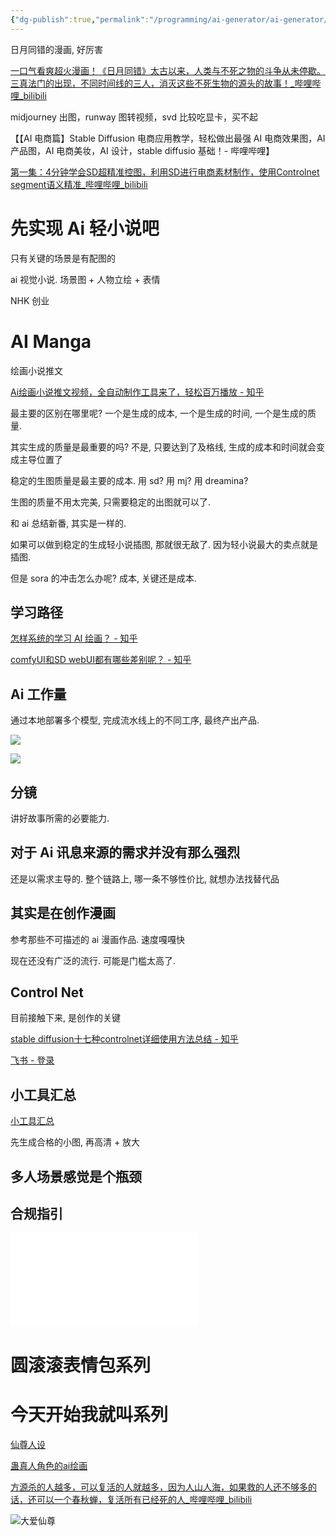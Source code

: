 ```yaml
---
{"dg-publish":true,"permalink":"/programming/ai-generator/ai-generator/"}
---
```



日月同错的漫画, 好厉害

[一口气看爽超火漫画！《日月同错》太古以来，人类与不死之物的斗争从未停歇。三真法门的出现，不同时间线的三人，消灭这些不死生物的源头的故事！\_哔哩哔哩\_bilibili](https://www.bilibili.com/video/BV1mS421w7vh/?spm_id_from=333.1007.tianma.2-2-4.click&vd_source=f8573a6196003ad3683f1c1a403d3431)

midjourney 出图，runway 图转视频，svd 比较吃显卡，买不起

【【AI 电商篇】Stable Diffusion 电商应用教学，轻松做出最强 AI 电商效果图，AI 产品图，AI 电商美妆，AI 设计，stable diffusio 基础！- 哔哩哔哩】

[第一集：4分钟学会SD超精准控图，利用SD进行电商素材制作，使用Controlnet segment语义精准_哔哩哔哩_bilibili](https://b23.tv/iAkjfB2)

# 先实现 Ai 轻小说吧

只有关键的场景是有配图的

ai 视觉小说. 场景图 + 人物立绘 + 表情

NHK 创业

# AI Manga

绘画小说推文

[Ai绘画小说推文视频，全自动制作工具来了，轻松百万播放 - 知乎](https://zhuanlan.zhihu.com/p/670474354)

最主要的区别在哪里呢? 一个是生成的成本, 一个是生成的时间, 一个是生成的质量.

其实生成的质量是最重要的吗? 不是, 只要达到了及格线, 生成的成本和时间就会变成主导位置了

稳定的生图质量是最主要的成本. 用 sd? 用 mj? 用 dreamina?

生图的质量不用太完美, 只需要稳定的出图就可以了.

和 ai 总结新番, 其实是一样的.

如果可以做到稳定的生成轻小说插图, 那就很无敌了. 因为轻小说最大的卖点就是插图.

但是 sora 的冲击怎么办呢? 成本, 关键还是成本.

## 学习路径

[怎样系统的学习 AI 绘画？ - 知乎](https://www.zhihu.com/question/585131423/answer/3232945796)

[comfyUI和SD webUI都有哪些差别呢？ - 知乎](https://www.zhihu.com/question/632788243/answer/3349096059)

## Ai 工作量

通过本地部署多个模型, 完成流水线上的不同工序, 最终产出产品.

![](/img/user/programming/ai-generator/!ai-generator/image-20240328151858644.png)

![](/img/user/programming/ai-generator/!ai-generator/image-20240328151957848.png)

## 分镜

讲好故事所需的必要能力.

## 对于 Ai 讯息来源的需求并没有那么强烈

还是以需求主导的. 整个链路上, 哪一条不够性价比, 就想办法找替代品

## 其实是在创作漫画

参考那些不可描述的 ai 漫画作品. 速度嘎嘎快

现在还没有广泛的流行. 可能是门槛太高了.

## Control Net

目前接触下来, 是创作的关键

[stable diffusion十七种controlnet详细使用方法总结 - 知乎](https://zhuanlan.zhihu.com/p/667551103)

[飞书 - 登录](https://bytedance.larkoffice.com/wiki/CqLgwvSZBi3XoRkjBvpc8dK9nqh)

## 小工具汇总

[小工具汇总](https://bytedance.larkoffice.com/wiki/NU4owcqmmiOPBkk1c4Mcz23Onpf)

先生成合格的小图, 再高清 + 放大

## 多人场景感觉是个瓶颈

## 合规指引

![](!ai-generator/Stable%20Diffusion%20的许可证合规指引.pdf)

# 圆滚滚表情包系列

# 今天开始我就叫系列

[仙尊人设](https://tieba.baidu.com/p/8647169917?see_lz=1)

[蛊真人角色的ai绘画](https://tieba.baidu.com/p/8445193177)

[方源杀的人越多，可以复活的人就越多，因为人山人海，如果救的人还不够多的话，还可以一个春秋蝉，复活所有已经死的人\_哔哩哔哩\_bilibili](https://www.bilibili.com/video/BV1sD421L7KR/?-Arouter=story&buvid=XY3F7BE3A5297A42BF340C92DC37623DF166A&from_spmid=tm.recommend.0.0&is_story_h5=true&mid=AyhZSf%2Fo%2FX5AWkNSGhjJXw%3D%3D&p=1&plat_id=163&share_from=ugc&share_medium=android&share_plat=android&share_session_id=be02e1a0-6deb-4341-836f-40effa4a4edb&share_source=COPY&share_tag=s_i&spmid=main.ugc-video-detail-vertical.0.0&timestamp=1711779714&unique_k=g3d6mAu&up_id=3493122688420185)

![大爱仙尊](entertainment/小说/大爱仙尊.md#今天开始我就叫系列)
